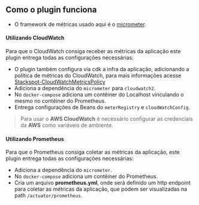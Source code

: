 ## Como o plugin funciona

- O framework de métricas usado aqui é o [micrometer](https://micrometer.io/).

#### **Utilizando CloudWatch**

Para que o CloudWatch consiga receber as métricas da aplicação este plugin entrega todas as configurações necessárias:
- O plugin também configura via cdk a infra da aplicação, adicionando a política de métricas do CloudWatch, para mais informações acesse [Stackspot-CloudWatchMetricsPolicy](https://github.com/stack-spot/metrics-app-kt-plugin/blob/main/templates/infra/src/main/kotlin/group_id_folder/CloudWatchMetricsPolicy.kt)
- Adiciona a dependência do `micrometer` para `cloudwatch2`.
- No `docker-compose` adiciona um contêiner do Localhost vinculando o mesmo no contêiner do Prometheus.
- Entrega configurações de Beans do `meterRegistry` e `cloudWatchConfig`.

> Para usar o **AWS CloudWatch** é necessário configurar as credenciais da **AWS** como variáveis de ambiente.

#### **Utilizando Prometheus**

Para que o Prometheus consiga coletar as métricas da aplicação, este plugin entrega todas as configurações necessárias: 
- Adiciona a dependência do `micrometer`.
- No `docker-compose` adiciona um contêiner do Prometheus.
- Cria um arquivo **prometheus.yml**, onde será definido um http endpoint para coletar as métricas da aplicação, que podem ser visualizadas na path `/actuator/prometheus`.
